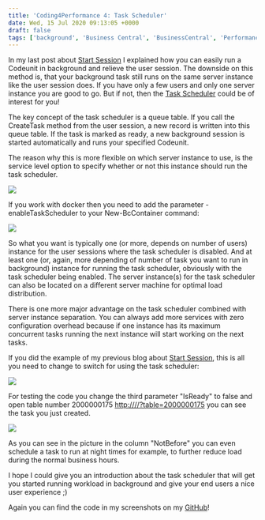 ```yaml
---
title: 'Coding4Performance 4: Task Scheduler'
date: Wed, 15 Jul 2020 09:13:05 +0000
draft: false
tags: ['background', 'Business Central', 'BusinessCentral', 'Performance']
---
```


In my last post about [Start Session](https://stefanmaron.wordpress.com/2020/07/11/coding4performance-3-start-session/) I explained how you can easily run a Codeunit in background and relieve the user session. The downside on this method is, that your background task still runs on the same server instance like the user session does. If you have only a few users and only one server instance you are good to go. But if not, then the [Task Scheduler](https://docs.microsoft.com/en-us/dynamics365/business-central/dev-itpro/developer/devenv-task-scheduler) could be of interest for you!

The key concept of the task scheduler is a queue table. If you call the CreateTask method from the user session, a new record is written into this queue table. If the task is marked as ready, a new background session is started automatically and runs your specified Codeunit.

The reason why this is more flexible on which server instance to use, is the service level option to specify whether or not this instance should run the task scheduler.

![](https://stefanmaron.files.wordpress.com/2020/07/image-15.png)

If you work with docker then you need to add the parameter -enableTaskScheduler to your New-BcContainer command:

![](https://stefanmaron.files.wordpress.com/2020/07/image-16.png)

So what you want is typically one (or more, depends on number of users) instance for the user sessions where the task scheduler is disabled. And at least one (or, again, more depending of number of task you want to run in background) instance for running the task scheduler, obviously with the task scheduler being enabled. The server instance(s) for the task scheduler can also be located on a different server machine for optimal load distribution.

There is one more major advantage on the task scheduler combined with server instance separation. You can always add more services with zero configuration overhead because if one instance has its maximum concurrent tasks running the next instance will start working on the next tasks.

If you did the example of my previous blog about [Start Session](https://stefanmaron.wordpress.com/2020/07/11/coding4performance-3-start-session/), this is all you need to change to switch for using the task scheduler:

![](https://stefanmaron.files.wordpress.com/2020/07/image-17.png)

For testing the code you change the third parameter "IsReady" to false and open table number 2000000175 [http://<ServerName>/<InstanceName>/?table=2000000175](http://bc16perftest/BC/?table=2000000175) you can see the task you just created.

![](https://stefanmaron.files.wordpress.com/2020/07/image-18.png)

As you can see in the picture in the column "NotBefore" you can even schedule a task to run at night times for example, to further reduce load during the normal business hours.

I hope I could give you an introduction about the task scheduler that will get you started running workload in background and give your end users a nice user experience ;)

Again you can find the code in my screenshots on my [GitHub](https://github.com/StefanMaron/Coding4Performance)!